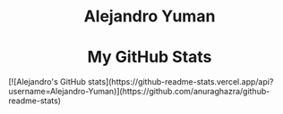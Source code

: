 
<!--
**Alejandro-Yuman/Alejandro-Yuman** is a ✨ _special_ ✨ repository because its `README.md` (this file) appears on your GitHub profile.

Here are some ideas to get you started:

- 🔭 I’m currently working on ...
- 🌱 I’m currently learning ...
- 👯 I’m looking to collaborate on ...
- 🤔 I’m looking for help with ...
- 💬 Ask me about ...
- 📫 How to reach me: ...
- 😄 Pronouns: ...
- ⚡ Fun fact: ...
-->

<h1 align="center">Alejandro Yuman</h1>

<h1 align="center">My GitHub Stats</h1>
[![Alejandro's GitHub stats](https://github-readme-stats.vercel.app/api?username=Alejandro-Yuman)](https://github.com/anuraghazra/github-readme-stats)


